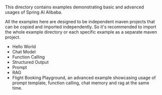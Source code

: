 This directory contains examples demonstrating basic and advanced usages of Spring AI Alibaba.

All the examples here are designed to be independent maven projects that can be copied and imported independently. So it's recommended to import the whole example directory or each specific example as a separate maven project.

* Hello World
* Chat Model
* Function Calling
* Structured Output
* Prompt
* RAG
* Flight Booking Playground, an advanced example showcasing usage of prompt template, function calling, chat memory and rag at the same time.
